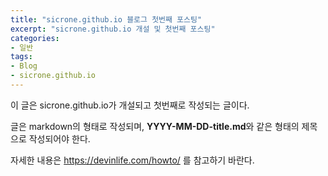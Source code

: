 ```yaml
--- 
title: "sicrone.github.io 블로그 첫번째 포스팅" 
excerpt: "sicrone.github.io 개설 및 첫번째 포스팅" 
categories: 
- 일반 
tags: 
- Blog
- sicrone.github.io 
---
```


이 글은 sicrone.github.io가 개설되고 첫번째로 작성되는 글이다.

글은 markdown의 형태로 작성되며, **YYYY-MM-DD-title.md**와 같은 형태의 제목으로 작성되어야 한다.

자세한 내용은 https://devinlife.com/howto/ 를 참고하기 바란다.
